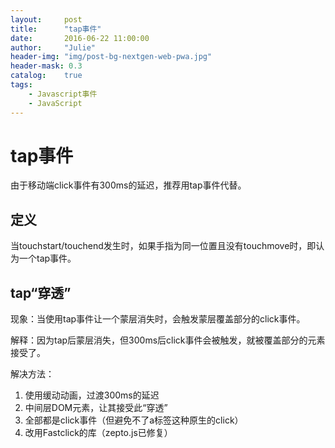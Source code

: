 ```yaml
---
layout:     post
title:      "tap事件"
date:       2016-06-22 11:00:00
author:     "Julie"
header-img: "img/post-bg-nextgen-web-pwa.jpg"
header-mask: 0.3
catalog:    true
tags:
    - Javascript事件
    - JavaScript
---
```


# tap事件
 由于移动端click事件有300ms的延迟，推荐用tap事件代替。
 
## 定义 
当touchstart/touchend发生时，如果手指为同一位置且没有touchmove时，即认为一个tap事件。
## tap“穿透”
现象：当使用tap事件让一个蒙层消失时，会触发蒙层覆盖部分的click事件。

解释：因为tap后蒙层消失，但300ms后click事件会被触发，就被覆盖部分的元素接受了。
 
解决方法：
1. 使用缓动动画，过渡300ms的延迟
2. 中间层DOM元素，让其接受此“穿透”
3. 全部都是click事件（但避免不了a标签这种原生的click）
4. 改用Fastclick的库（zepto.js已修复）


 

